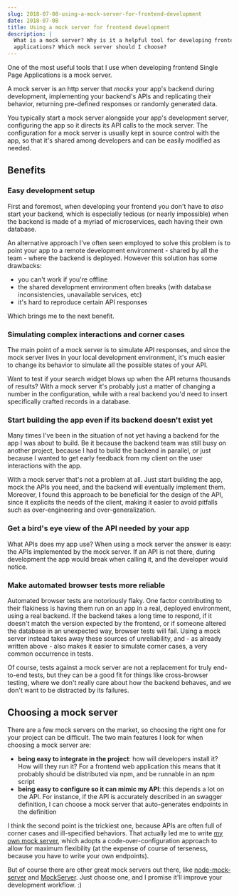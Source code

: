 ```yaml
---
slug: 2018-07-08-using-a-mock-server-for-frontend-development
date: 2018-07-08
title: Using a mock server for frontend development
description: |
  What is a mock server? Why is it a helpful tool for developing frontend
  applications? Which mock server should I choose?
---
```


One of the most useful tools that I use when developing frontend Single Page
Applications is a mock server.

A mock server is an http server that _mocks_ your app's backend during
development, implementing your backend's APIs and replicating their behavior,
returning pre-defined responses or randomly generated data.

You typically start a mock server alongside your app's development server,
configuring the app so it directs its API calls to the mock server. The
configuration for a mock server is usually kept in source control with the app,
so that it's shared among developers and can be easily modified as needed.

## Benefits

### Easy development setup

First and foremost, when developing your frontend you don't have to _also_ start
your backend, which is especially tedious (or nearly impossible) when the
backend is made of a myriad of microservices, each having their own database.

An alternative approach I've often seen employed to solve this problem is to
point your app to a remote development environment - shared by all the team -
where the backend is deployed. However this solution has some drawbacks:

- you can't work if you're offline
- the shared development environment often breaks (with database
  inconsistencies, unavailable services, etc)
- it's hard to reproduce certain API responses

Which brings me to the next benefit.

### Simulating complex interactions and corner cases

The main point of a mock server is to simulate API responses, and since the mock
server lives in your local development environment, it's much easier to change
its behavior to simulate all the possible states of your API.

Want to test if your search widget blows up when the API returns thousands of
results? With a mock server it's probably just a matter of changing a number in
the configuration, while with a real backend you'd need to insert specifically
crafted records in a database.

### Start building the app even if its backend doesn't exist yet

Many times I've been in the situation of not yet having a backend for the app I
was about to build. Be it because the backend team was still busy on another
project, because I had to build the backend in parallel, or just because I
wanted to get early feedback from my client on the user interactions with the
app.

With a mock server that's not a problem at all. Just start building the app,
mock the APIs you need, and the backend will eventually implement them.
Moreover, I found this approach to be beneficial for the design of the API,
since it explicits the needs of the client, making it easier to avoid pitfalls
such as over-engineering and over-generalization.

### Get a bird's eye view of the API needed by your app

What APIs does my app use? When using a mock server the answer is easy: the APIs
implemented by the mock server. If an API is not there, during development the
app would break when calling it, and the developer would notice.

### Make automated browser tests more reliable

Automated browser tests are notoriously flaky. One factor contributing to their
flakiness is having them run on an app in a real, deployed environment, using a
real backend. If the backend takes a long time to respond, if it doesn't match
the version expected by the frontend, or if someone altered the database in an
unexpected way, browser tests will fail. Using a mock server instead takes away
these sources of unreliability, and - as already written above - also makes it
easier to simulate corner cases, a very common occurrence in tests.

Of course, tests against a mock server are not a replacement for truly
end-to-end tests, but they can be a good fit for things like cross-browser
testing, where we don't really care about how the backend behaves, and we don't
want to be distracted by its failures.

## Choosing a mock server

There are a few mock servers on the market, so choosing the right one for your
project can be difficult. The two main features I look for when choosing a mock
server are:

- **being easy to integrate in the project**: how will developers install it?
  How will they run it? For a frontend web application this means that it
  probably should be distributed via npm, and be runnable in an npm script
- **being easy to configure so it can mimic my API**: this depends a lot on the
  API. For instance, if the API is accurately described in an swagger
  definition, I can choose a mock server that auto-generates endpoints in the
  definition

I think the second point is the trickiest one, because APIs are often full of
corner cases and ill-specified behaviors. That actually led me to write
[my own mock server](https://github.com/staticdeploy/mock-server), which adopts
a code-over-configuration approach to allow for maximum flexibility (at the
expense of course of terseness, because you have to write your own endpoints).

But of course there are other great mock servers out there, like
[node-mock-server](https://github.com/smollweide/node-mock-server) and
[MockServer](http://www.mock-server.com/). Just choose one, and I promise it'll
improve your development workflow. :)
